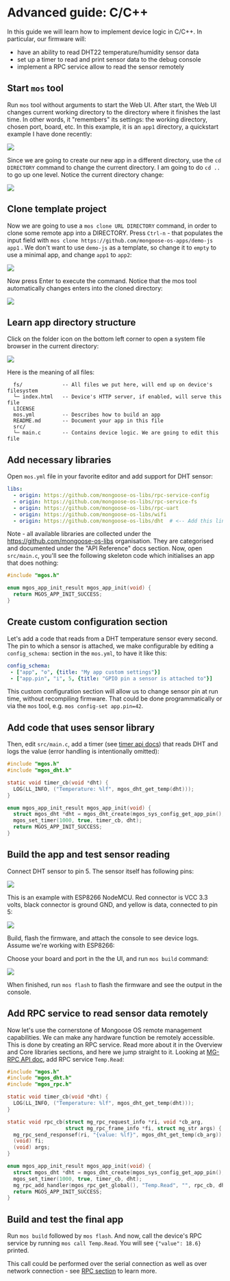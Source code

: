 # Advanced guide: C/C++

In this guide we will learn how to implement device logic in C/C++.
In particular, our firmware will:
- have an ability to read DHT22 temperature/humidity sensor data
- set up a timer to read and print sensor data to the debug console
- implement a RPC service allow to read the sensor remotely

## Start `mos` tool

Run `mos` tool without arguments to start the Web UI. After start,
the Web UI changes current working directory to the directory where
it finishes the last time. In other words, it "remembers" its settings:
the working directory, chosen port, board, etc.
In this example, it is an `app1` directory, a quickstart example I have done recently:

![](images/advanced-c1.png)

Since we are going to create our new app in a different directory,
use the `cd DIRECTORY` command to change the current directory.
I am going to do `cd ..` to go up one level. Notice the current directory change:

![](images/advanced-c2.png)

## Clone template project

Now we are going to use a `mos clone URL DIRECTORY` command, in order to clone
some remote app into a DIRECTORY. Press `Ctrl-n` - that populates the input field
with `mos clone https://github.com/mongoose-os-apps/demo-js app1` . We don't
want to use `demo-js` as a template, so change it to `empty` to use a minimal
app, and change `app1` to `app2`:

![](images/advanced-c3.png)

Now press Enter to execute the command. Notice that the mos tool automatically
changes enters into the cloned directory:

![](images/advanced-c4.png)

## Learn app directory structure

Click on the folder icon on the bottom left corner to open a system
file browser in the current directory:

![](images/advanced-c5.png)

Here is the meaning of all files:

```
  fs/             -- All files we put here, will end up on device's filesystem
  └─ index.html   -- Device's HTTP server, if enabled, will serve this file
  LICENSE
  mos.yml         -- Describes how to build an app
  README.md       -- Document your app in this file
  src/
  └─ main.c       -- Contains device logic. We are going to edit this file
```

## Add necessary libraries

Open `mos.yml` file in your favorite editor and add support for DHT sensor:

```yaml
libs:
  - origin: https://github.com/mongoose-os-libs/rpc-service-config
  - origin: https://github.com/mongoose-os-libs/rpc-service-fs
  - origin: https://github.com/mongoose-os-libs/rpc-uart
  - origin: https://github.com/mongoose-os-libs/wifi
  - origin: https://github.com/mongoose-os-libs/dht  # <-- Add this line!
```

Note - all available libraries are collected under the https://github.com/mongoose-os-libs organisation. They are categorised
and documented under the "API Reference" docs section.
Now, open `src/main.c`, you'll see the following
skeleton code which initialises an app that does nothing:

```c
#include "mgos.h"

enum mgos_app_init_result mgos_app_init(void) {
  return MGOS_APP_INIT_SUCCESS;
}
```

## Create custom configuration section

Let's add a code that reads from a DHT temperature sensor every second.
The pin to which a sensor is attached, we make configurable by editing
a `config_schema:` section in the `mos.yml`, to have it like this:

```yaml
config_schema:
 - ["app", "o", {title: "My app custom settings"}]
 - ["app.pin", "i", 5, {title: "GPIO pin a sensor is attached to"}]
```

This custom configuration section will allow us to change sensor pin
at run time, without recompiling firmware. That could be done programmatically
or via the `mos` tool, e.g. `mos config-set app.pin=42`.

## Add code that uses sensor library

Then, edit `src/main.c`, add a timer (see [timer api docs](/docs/api/core/mgos_timers.h.md)) that reads DHT and logs the value
(error handling is intentionally omitted):

```c
#include "mgos.h"
#include "mgos_dht.h"

static void timer_cb(void *dht) {
  LOG(LL_INFO, ("Temperature: %lf", mgos_dht_get_temp(dht)));
}

enum mgos_app_init_result mgos_app_init(void) {
  struct mgos_dht *dht = mgos_dht_create(mgos_sys_config_get_app_pin(), DHT22);
  mgos_set_timer(1000, true, timer_cb, dht);
  return MGOS_APP_INIT_SUCCESS;
}
```

## Build the app and test sensor reading

Connect DHT sensor to pin 5. The sensor itself has following pins:

![](images/dht22.png)

This is an example with ESP8266 NodeMCU. Red connector is VCC 3.3 volts, black
connector is ground GND, and yellow is data, connected to pin 5:

![](images/dht.png)

Build, flash the firmware, and attach the
console to see device logs. Assume we're working with ESP8266:

Choose your board and port in the the UI, and run `mos build` command:

![](images/advanced-c6.png)

When finished, run `mos flash` to flash the firmware and see the output in the console.

## Add RPC service to read sensor data remotely

Now let's use the cornerstone of Mongoose OS remote management capabilities.
We can make any hardware function be remotely accessible. This is done
by creating an RPC service. Read more about it in the Overview and Core
libraries sections, and here we jump straight to it. Looking at
[MG-RPC API doc](../api/rpc/rpc-common.md), add RPC service `Temp.Read`:

```c
#include "mgos.h"
#include "mgos_dht.h"
#include "mgos_rpc.h"

static void timer_cb(void *dht) {
  LOG(LL_INFO, ("Temperature: %lf", mgos_dht_get_temp(dht)));
}

static void rpc_cb(struct mg_rpc_request_info *ri, void *cb_arg,
                   struct mg_rpc_frame_info *fi, struct mg_str args) {
  mg_rpc_send_responsef(ri, "{value: %lf}", mgos_dht_get_temp(cb_arg));
  (void) fi;
  (void) args;
}

enum mgos_app_init_result mgos_app_init(void) {
  struct mgos_dht *dht = mgos_dht_create(mgos_sys_config_get_app_pin(), DHT22);
  mgos_set_timer(1000, true, timer_cb, dht);
  mg_rpc_add_handler(mgos_rpc_get_global(), "Temp.Read", "", rpc_cb, dht);
  return MGOS_APP_INIT_SUCCESS;
}
```

## Build and test the final app

Run `mos build` followed by `mos flash`.
And now, call the device's RPC service by running `mos call Temp.Read`.
You will see `{"value": 18.6}` printed.

This call could be performed over the serial connection as well as over
network connection - see [RPC section](/docs/userguide/rpc.md) to learn more.

